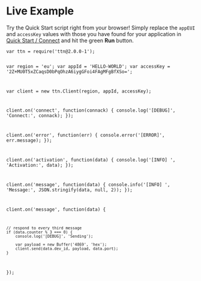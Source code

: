 # Live Example

Try the Quick Start script right from your browser! Simply replace the `appEUI` and `accessKey` values with those you have found for your application in [Quick Start / Connect](#connect) and hit the green **Run** button.

<script src="https://embed.tonicdev.com" data-element-id="live-code"></script>

<div id="live-code"><pre class="highlight"><code>var ttn = require('ttn@2.0.0-1');

var region = 'eu';
var appId = 'HELLO-WORLD';
var accessKey = '2Z+MU0T5xZCaqsD0bPqOhzA6iygGFoi4FAgMFgBfXSo=';

var client = new ttn.Client(region, appId, accessKey);

client.on('connect', function(connack) {
	console.log('[DEBUG]', 'Connect:', connack);
});

client.on('error', function(err) {
	console.error('[ERROR]', err.message);
});

client.on('activation', function(data) {
	console.log('[INFO] ', 'Activation:', data);
});

client.on('message', function(data) {
	console.info('[INFO] ', 'Message:', JSON.stringify(data, null, 2));
});

client.on('message', function(data) {

	// respond to every third message
	if (data.counter % 3 === 0) {
		console.log('[DEBUG]', 'Sending');

		var payload = new Buffer('4869', 'hex');
		client.send(data.dev_id, payload, data.port);
	}
});</code></pre></div>